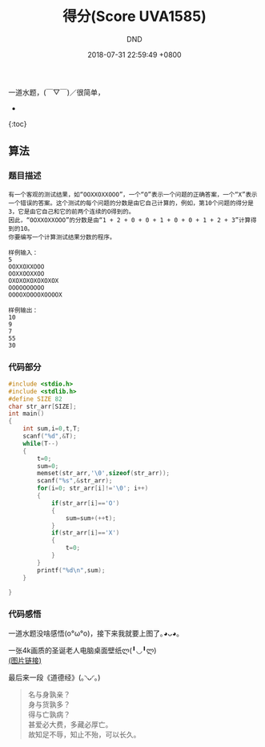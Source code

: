 ﻿---
layout: post
title:  "得分(Score UVA1585)"
date:   2018-07-31 22:59:49 +0800
categories: C-program-language
tags: C-program-language
img: http://or4d8nhvk.bkt.clouddn.com/18-8-1/58868568.jpg
author: DND
---

一道水题，(￣▽￣)／很简单，

* 
{:toc}

## 算法

### 题目描述
```
有一个客观的测试结果，如“OOXXOXXOOO”，一个“O”表示一个问题的正确答案，一个“X”表示一个错误的答案。这个测试的每个问题的分数是由它自己计算的，例如，第10个问题的得分是3，它是由它自己和它的前两个连续的O得到的。
因此，“OOXXOXXOOO”的分数是由“1 + 2 + 0 + 0 + 1 + 0 + 0 + 1 + 2 + 3”计算得到的10。
你要编写一个计算测试结果分数的程序。

样例输入：
5
OOXXOXXOOO
OOXXOOXXOO
OXOXOXOXOXOXOX
OOOOOOOOOO
OOOOXOOOOXOOOOX

样例输出：
10
9
7
55
30
```

### 代码部分

```c++
#include <stdio.h>
#include <stdlib.h>
#define SIZE 82
char str_arr[SIZE];
int main()
{
    int sum,i=0,t,T;
    scanf("%d",&T);
    while(T--)
    {
        t=0;
        sum=0;
        memset(str_arr,'\0',sizeof(str_arr));
        scanf("%s",&str_arr);
        for(i=0; str_arr[i]!='\0'; i++)
        {
            if(str_arr[i]=='O')
            {
                sum=sum+(++t);
            }
            if(str_arr[i]=='X')
            {
                t=0;
            }
        }
        printf("%d\n",sum);
    }

}


```
### 代码感悟
一道水题没啥感悟(o°ω°o)，接下来我就要上图了｡◕ᴗ◕｡

一张4k画质的圣诞老人电脑桌面壁纸ლ(╹◡╹ლ)  
[(图片链接)](http://or4d8nhvk.bkt.clouddn.com/18-8-1/27690210.jpg)

最后来一段《道德经》(｡◝ᴗ◜｡)

> 名与身孰亲？  
身与货孰多？  
得与亡孰病？  
甚爱必大费，多藏必厚亡。  
故知足不辱，知止不殆，可以长久。


